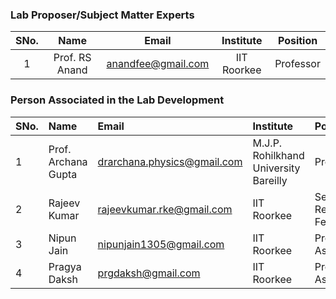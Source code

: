 
<!-- Remove all lines above this line before making changes to the file -->
### Lab Proposer/Subject Matter Experts
| SNo. | Name | Email | Institute | Position |
| :---: | :---: | :---: | :---: | :---: |
| 1 | Prof. RS Anand | anandfee@gmail.com | IIT Roorkee | Professor |

### Person Associated in the Lab Development
| SNo. | Name | Email | Institute | Position |
| :--- | :--- | :--- | :--- | :--- |
| 1 | Prof. Archana Gupta | drarchana.physics@gmail.com | M.J.P. Rohilkhand University Bareilly | Professor |
| 2 | Rajeev Kumar | rajeevkumar.rke@gmail.com | IIT Roorkee | Senior Research Fellow |
| 3 | Nipun Jain | nipunjain1305@gmail.com | IIT Roorkee | Project Associate |
| 4 | Pragya Daksh | prgdaksh@gmail.com | IIT Roorkee | Project Associate |
